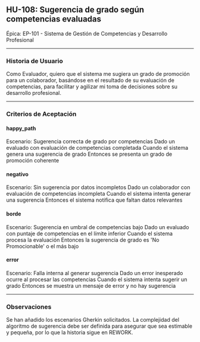 ## HU-108: Sugerencia de grado según competencias evaluadas

Épica: EP-101 - Sistema de Gestión de Competencias y Desarrollo Profesional  

---

### Historia de Usuario

Como Evaluador, quiero que el sistema me sugiera un grado de promoción para un colaborador, basándose en el resultado de su evaluación de competencias, para facilitar y agilizar mi toma de decisiones sobre su desarrollo profesional.

---

### Criterios de Aceptación

#### happy_path
Escenario: Sugerencia correcta de grado por competencias
  Dado un evaluado con evaluación de competencias completada
  Cuando el sistema genera una sugerencia de grado
  Entonces se presenta un grado de promoción coherente

#### negativo
Escenario: Sin sugerencia por datos incompletos
  Dado un colaborador con evaluación de competencias incompleta
  Cuando el sistema intenta generar una sugerencia
  Entonces el sistema notifica que faltan datos relevantes

#### borde
Escenario: Sugerencia en umbral de competencias bajo
  Dado un evaluado con puntaje de competencias en el límite inferior
  Cuando el sistema procesa la evaluación
  Entonces la sugerencia de grado es 'No Promocionable' o el más bajo

#### error
Escenario: Falla interna al generar sugerencia
  Dado un error inesperado ocurre al procesar las competencias
  Cuando el sistema intenta sugerir un grado
  Entonces se muestra un mensaje de error y no hay sugerencia

---

### Observaciones
Se han añadido los escenarios Gherkin solicitados. La complejidad del algoritmo de sugerencia debe ser definida para asegurar que sea estimable y pequeña, por lo que la historia sigue en REWORK.